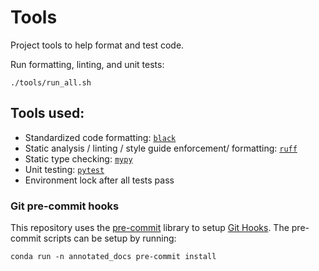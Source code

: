 # Tools

Project tools to help format and test code.

Run formatting, linting, and unit tests:

```
./tools/run_all.sh
```

## Tools used:

* Standardized code formatting: [`black`](https://black.readthedocs.io/en/stable/)
* Static analysis / linting / style guide enforcement/ formatting: [`ruff`](https://beta.ruff.rs/)
* Static type checking: [`mypy`](http://mypy-lang.org/)
* Unit testing: [`pytest`](https://docs.pytest.org/)
* Environment lock after all tests pass


### Git pre-commit hooks

This repository uses the [pre-commit](https://pre-commit.com/) library to setup [Git Hooks](https://git-scm.com/book/en/v2/Customizing-Git-Git-Hooks). The pre-commit scripts can be setup by running:

```
conda run -n annotated_docs pre-commit install
```
